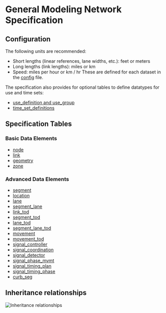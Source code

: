 # General Modeling Network Specification

## Configuration
The following units are recommended:
- Short lengths (linear references, lane widths, etc.): feet or meters
- Long lengths (link lengths): miles or km
- Speed: miles per hour or km / hr
These are defined for each dataset in the [config](Config.md) file.

The specification also provides for optional tables to define datatypes for use and time sets:
- [use_definition and use_group](Use_Definition-and-Use_Group.md)  
- [time_set_definitions](TOD.md#time_set_definitions)

## Specification Tables
### Basic Data Elements
- [node](Node.md)  
- [link](Link.md)
- [geometry](Geometry.md)       
- [zone](Zone.md)
### Advanced Data Elements
- [segment](Segment.md)  
- [location](Location.md)  
- [lane](Lane.md)  
- [segment_lane](Segment_lane.md)
- [link_tod](TOD.md#Link_TOD)  
- [segment_tod](TOD.md#segment_tod)  
- [lane_tod](TOD.md#lane_tod)  
- [segment_lane_tod](TOD.md#segment_lane_tod)  
- [movement](Movement-and-Movement_TOD.md#Movement)  
- [movement_tod](Movement-and-Movement_TOD.md#Movement_TOD) 
- [signal_controller](Signals.md#signal_controller)
- [signal_coordination](Signals.md#signal_coordination)
- [signal_detector](Signals.md#signal_detector)  
- [signal_phase_mvmt](Signals.md#signal_phase_mvmt)  
- [signal_timing_plan](Signals.md#signal_timing_plan)
- [signal_timing_phase](Signals.md#signal_timing_phase)
- [curb_seg](Curb_seg.md)

## Inheritance relationships
![Inheritance relationships](../Images/inheritance.png)
